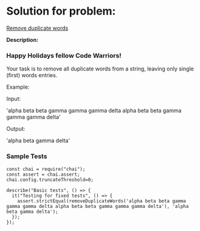 # Solution for problem:

[Remove duplicate words](https://www.codewars.com/kata/5b39e3772ae7545f650000fc)

**Description:**

### Happy Holidays fellow Code Warriors!

Your task is to remove all duplicate words from a string, leaving only single (first) words entries.

Example:

Input:

'alpha beta beta gamma gamma gamma delta alpha beta beta gamma gamma gamma delta'

Output:

'alpha beta gamma delta'

### Sample Tests

```plaintext
const chai = require("chai");
const assert = chai.assert;
chai.config.truncateThreshold=0;

describe("Basic tests", () => {
  it("Testing for fixed tests", () => {
    assert.strictEqual(removeDuplicateWords('alpha beta beta gamma gamma gamma delta alpha beta beta gamma gamma gamma delta'), 'alpha beta gamma delta');
  });
});
```
